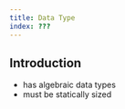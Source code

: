 ```yaml
---
title: Data Type
index: ???
---
```


## Introduction

- has algebraic data types
- must be statically sized
